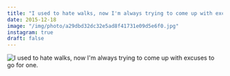 ```yaml
---
title: "I used to hate walks, now I'm always trying to come up with excuses to go for one."
date: 2015-12-18
image: "/img/photo/a29dbd32dc32e5ad8f41731e09d5e6f0.jpg"
instagram: true
draft: false
---
```


![I used to hate walks, now I'm always trying to come up with excuses to go for one.](/img/photo/a29dbd32dc32e5ad8f41731e09d5e6f0.jpg)
